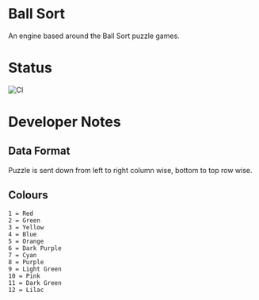 # Ball Sort

An engine based around the Ball Sort puzzle games.

# Status

![CI](https://github.com/stevehjohn/BallSort/actions/workflows/test.yml/badge.svg)

# Developer Notes

## Data Format

Puzzle is sent down from left to right column wise, bottom to top row wise.

## Colours

```
1 = Red
2 = Green
3 = Yellow
4 = Blue
5 = Orange
6 = Dark Purple
7 = Cyan
8 = Purple
9 = Light Green
10 = Pink
11 = Dark Green
12 = Lilac
```

